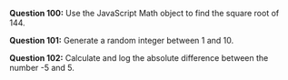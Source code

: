 **Question 100:** Use the JavaScript Math object to find the square root of 144.

**Question 101:** Generate a random integer between 1 and 10.

**Question 102:** Calculate and log the absolute difference between the number -5 and 5.
